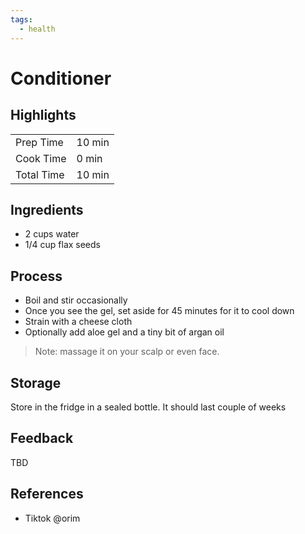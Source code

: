 ```yaml
---
tags:
  - health
---
```


# Conditioner

## Highlights

| | |
|----|-----|
| Prep Time             | 10 min    |
| Cook Time             | 0 min     |
| Total Time            | 10 min    |

## Ingredients

* 2 cups water
* 1/4 cup flax seeds

## Process

* Boil and stir occasionally
* Once you see the gel, set aside for 45 minutes for it to cool down
* Strain with a cheese cloth
* Optionally add aloe gel and a tiny bit of argan oil

> Note: massage it on your scalp or even face.

## Storage

Store in the fridge in a sealed bottle. It should last couple of weeks

## Feedback

TBD

## References

* Tiktok @orim
